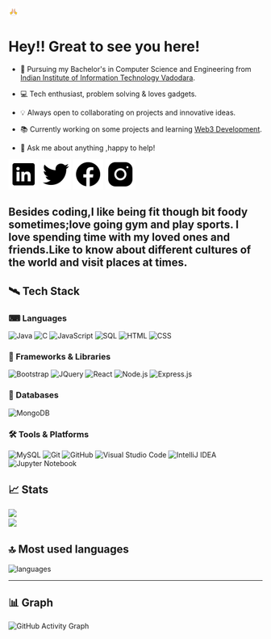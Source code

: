 <img src="namaste-covid.gif" width="20px" >

# Hey!! Great to see you here!


* 🏢 Pursuing my Bachelor's in Computer Science and Engineering from [Indian Institute of Information Technology Vadodara](http://www.iiitvadodara.ac.in/). 

* 💻 Tech enthusiast, problem solving & loves gadgets.

* 💡 Always open to collaborating on projects and innovative ideas. 

* 📚 Currently working on some projects and learning [Web3 Development](https://en.wikipedia.org/wiki/Web3).

* 💬 Ask me about anything ,happy to help!

<a href="https://www.linkedin.com/in/vishal-kumar-anand-961302206/" target="blank"><img src="icons8-linkedin.svg"></a>
<a href="https://twitter.com/Vishal_K_Anand" target="blank"><img src="icons8-twitter.svg"></a>
<a href="https://www.facebook.com/vishal.kumaranand.79/" target="blank"><img src="icons8-facebook.svg"></a>
<a href="https://www.instagram.com/_v.k.anand_/" target="blank"><img src="icons8-instagram.svg"></a>



Besides coding,I like being fit though bit foody sometimes;love going gym and play sports. I love spending time with my loved ones and friends.Like to know about different cultures of the world and visit places at times.
---

## 🛰 Tech Stack

### ⌨ Languages

![Java](https://img.shields.io/badge/java-%23ED8B00.svg?style=for-the-badge&logo=java&logoColor=white)
![C](https://img.shields.io/badge/C-00599C?style=flat&logo=c&logoColor=white)
![JavaScript](https://img.shields.io/badge/JavaScript-F7DF1E?style=flat&logo=javascript&logoColor=black)
![SQL](https://img.shields.io/badge/%20-SQL-green)
![HTML](https://img.shields.io/badge/HTML5-E34F26?style=flat&logo=html5&logoColor=white)
![CSS](https://img.shields.io/badge/CSS3-1572B6?style=flat&logo=css3&logoColor=white)


### 🧩 Frameworks & Libraries

![Bootstrap](https://img.shields.io/badge/Bootstrap-563D7C?style=flat&logo=bootstrap&logoColor=white)
![JQuery](https://img.shields.io/badge/jQuery-0769AD?style=for-the-badge&logo=jquery&logoColor=white)
![React](https://img.shields.io/badge/React-20232A?style=flat&logo=react&logoColor=61DAFB)
![Node.js](https://img.shields.io/badge/Node.js-43853D?style=flat&logo=node.js&logoColor=white)
![Express.js](https://img.shields.io/badge/Express.js-404D59?style=flat&logo=express.js)


### 🧾 Databases

![MongoDB](https://img.shields.io/badge/MongoDB-4EA94B?style=flat&logo=mongodb&logoColor=white)

### 🛠 Tools & Platforms

![MySQL](https://img.shields.io/badge/MySQL-00000F?style=for-the-badge&logo=mysql&logoColor=white)
![Git](https://img.shields.io/badge/GIT-E44C30?style=flat&logo=git&logoColor=white)
![GitHub](https://img.shields.io/badge/GitHub-100000?style=flat&logo=github&logoColor=white)
![Visual Studio Code](https://img.shields.io/badge/Visual_Studio_Code-0078D4?style=flat&logo=visual%20studio%20code&logoColor=white)
![IntelliJ IDEA](https://img.shields.io/badge/IntelliJIDEA-000000.svg?style=for-the-badge&logo=intellij-idea&logoColor=white)
![Jupyter Notebook](https://img.shields.io/badge/jupyter-%23FA0F00.svg?style=for-the-badge&logo=jupyter&logoColor=white)

## 📈 Stats

  <img width="48%" src="https://github-readme-stats.vercel.app/api?username=ajnabee22&show_icons=true&hide_border=true&theme=radical" />

  <br>

  <img width="48%" src="https://github-readme-streak-stats.herokuapp.com/?user=ajnabee22&hide_border=true&theme=radical" />


## 🔝 Most used languages

<img alt="languages" src="https://github-readme-stats.vercel.app/api/top-langs/?username=ajnabee22&layout=compact&hide_border=true&theme=radical" />

---
## 📊  Graph

![GitHub Activity Graph](https://activity-graph.herokuapp.com/graph?username=ajnabee22&bg_color=000000&color=4fff67&line=4fff67&point=ffffff&area=true&hide_border=true)  
